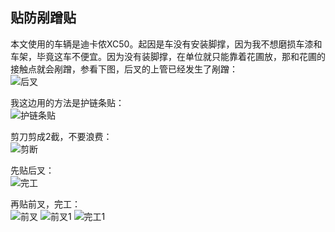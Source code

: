 ## 贴防剐蹭贴
本文使用的车辆是迪卡侬XC50。起因是车没有安装脚撑，因为我不想磨损车漆和车架，毕竟这车不便宜。因为没有装脚撑，在单位就只能靠着花圃放，那和花圃的接触点就会剐蹭，参看下图，后叉的上管已经发生了剐蹭：\
![后叉](../images/0-维修自行车/20-贴防剐蹭贴/后叉.webp)

我这边用的方法是护链条贴：\
![护链条贴](../images/0-维修自行车/20-贴防剐蹭贴/护链条贴.webp)

剪刀剪成2截，不要浪费：\
![剪断](../images/0-维修自行车/20-贴防剐蹭贴/剪断.webp)

先贴后叉：\
![完工](../images/0-维修自行车/20-贴防剐蹭贴/完工.webp)

再贴前叉，完工：\
![前叉](../images/0-维修自行车/20-贴防剐蹭贴/前叉.webp)
![前叉1](../images/0-维修自行车/20-贴防剐蹭贴/前叉1.webp)
![完工1](../images/0-维修自行车/20-贴防剐蹭贴/完工1.webp)